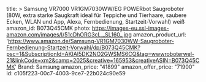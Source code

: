 title: >
  Samsung VR7000 VR1GM7030WW/EG POWERbot Saugroboter (80W, extra starke Saugkraft ideal für Teppiche
  und Tierhaare, saubere Ecken, WLAN und App, Alexa, Fernbedienung, Startzeit-Vorwahl) weiß
amazon_id: B073Q45CMK
photo: https://images-eu.ssl-images-amazon.com/images/I/51cDhORG3cL._SL160_.jpg
amazon_product_url: 'https://www.amazon.de/Samsung-VR1GM7030WW-Saugroboter-Fernbedienung-Startzeit-Vorwahl/dp/B073Q45CMK?psc=1&SubscriptionId=AKIAI5DK2NO2GWSMS6CQ&tag=wwwroboterwel-21&linkCode=xm2&camp=2025&creative=165953&creativeASIN=B073Q45CMK'
Brand: Samsung
amazon_price: "41899"
amazon_offer_price: "71900"
id: c105f223-00c7-4003-9ce7-22b024c90e59
